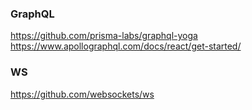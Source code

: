 ### GraphQL
https://github.com/prisma-labs/graphql-yoga
https://www.apollographql.com/docs/react/get-started/

### WS
https://github.com/websockets/ws
